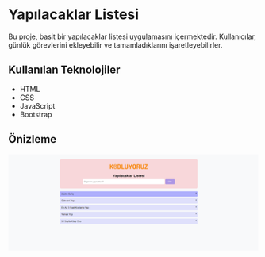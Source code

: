 # Yapılacaklar Listesi

Bu proje, basit bir yapılacaklar listesi uygulamasını içermektedir. Kullanıcılar, günlük görevlerini ekleyebilir ve tamamladıklarını işaretleyebilirler.

## Kullanılan Teknolojiler

- HTML
- CSS
- JavaScript
- Bootstrap

## Önizleme

![Yapılacaklar Listesi](./ss.png)
